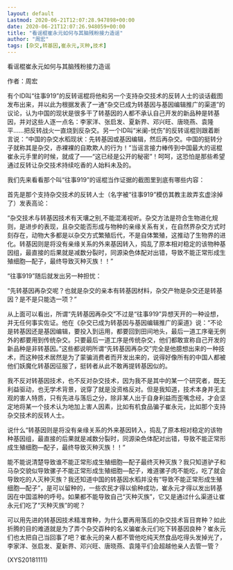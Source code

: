 ```yaml
---
layout: default
Lastmod: 2020-06-21T12:07:28.947898+00:00
date: 2020-06-21T12:07:26.948059+00:00
title: "看谣棍崔永元如何与其脑残粉接力造谣"
author: "周宏"
tags: [杂交,转基因,崔永元,灭种,技术]
---
```


看谣棍崔永元如何与其脑残粉接力造谣

作者：周宏

有个ID叫“往事919”的反转谣棍将他和另一个支持杂交技术的反转人士的谈话截图发布出来，并以此为根据发表了一通“杂交已成为转基因与基因编辑推广的渠道”的议论，认为中国的现状是很多干了转基因的人都不承认自己开发的新品种是转基因，并对这些人逐一点名：李家洋、张启发、夏新界、邓兴旺、唐晓燕、袁隆平……把反转战火一直烧到反杂交。另一个ID叫“米阑-忧伤”的反转谣棍则跟着断言说：“中国的杂交水稻现状：先转基因或基因编辑，然后再杂交。中国的挺转分子就称其是杂交，赤裸裸的自欺欺人的行为！”当谣言接力棒传到中国最大的谣棍崔永元手里的时候，就成了——“这已经是公开的秘密”！呵呵，这恐怕是那些希望通过反转让杂交技术持续吃香的人始料未及的。

我们先来看看那个叫“往事919”的谣棍当作证据的截图里到底有哪些内容：

首先是那个支持杂交技术的反转人士（名字被“往事919”模仿其教主故弄玄虚涂掉了）发表高论：

“杂交技术与转基因技术有天壤之别,不能混淆视听。杂交方法是符合生物进化规则，是进步的表现，且杂交能否形成与物种的亲缘关系有关，在自然界杂交方式时刻存在，动物大多都是以杂交方式繁殖后代，不是自体繁殖，这推动了生物界的进化。转基因则是将没有亲缘关系的外来基因转入，捣乱了原本相对稳定的该物种基因组，最直接的后果就是减数分裂时，同源染色体配对出错，导致不能正常形成生殖细胞—配子，最终导致灭种灭族！！”

“往事919”随后就发出另一种担忧：

“先转基因再杂交呢？也就是杂交的亲本有转基因材料，杂交产物是杂交还是转基因？是不是只能选一项？”

从上面可以看出，所谓“先转基因再杂交”不过是“往事919”异想天开的一种设想，并无任何事实佐证。他在《杂交已成为转基因与基因编辑推广的渠道》说：“不论是转基因还是基因编辑，要投入到运用，都要回到田间地头，最后一道工序毫无例外的都要用到传统杂交。只要最后一道工序是传统杂交，他们都敢宣称自己开发的新品种是非转基因。”这些都说明所谓“先转基因再杂交”完全是他臆想出来的一种技术，而这种技术居然是为了蒙骗消费者而开发出来的，说得好像所有的中国人都被他们妖魔化转基因征服了，挺转者从此不敢再提转基因似的。

我不反对转基因技术，也不反对杂交技术，因为我不是其中的某一个研究者，既无利益驱动，也无学术背景，说穿了就是没资格反对。但是我知道，技术本身并无主观的害人特质，只有先进与落后之分，除非某人出于自身利益而歪嘴念经，才会坚定地将某一个技术认为地加上害人因素，比如有机食品骗子崔永元，比如那个支持杂交技术的反转人士。

说什么“转基因则是将没有亲缘关系的外来基因转入，捣乱了原本相对稳定的该物种基因组，最直接的后果就是减数分裂时，同源染色体配对出错，导致不能正常形成生殖细胞—配子，最终导致灭种灭族！！”

能不能说清楚导致谁不能正常形成生殖细胞—配子最终灭种灭族？我只知道驴子和马杂交貌似导致骡子不能正常形成生殖细胞—配子，难道骡子肉不能吃，吃了就会导致吃的人灭种灭族？我还知道中国的转基因水稻并没有“导致不能正常形成生殖细胞—配子”，是可以留种的，一些农民才得以偷种成功，崔永元才得以发出转基因在中国滥种的呼号。如果都不能导致自己“灭种灭族”，它又是通过什么渠道让崔永元们吃了“灭种灭族”的呢？

可以用先进的转基因技术精准育种，为什么要再用落后的杂交技术盲目育种？如此折腾的目的难道就是为了弄个杂交孬种的名义骗崔永元们吃下转基因良种？崔永元们也太把自己当回事了吧？崔永元的亲人都不管他吃纯天然食品吃得头发掉光了，李家洋、张启发、夏新界、邓兴旺、唐晓燕、袁隆平们会超越他亲人去管一管？

(XYS20181111)

